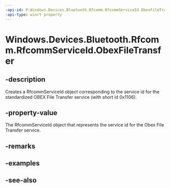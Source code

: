 ```yaml
---
-api-id: P:Windows.Devices.Bluetooth.Rfcomm.RfcommServiceId.ObexFileTransfer
-api-type: winrt property
---
```


<!-- Property syntax
public Windows.Devices.Bluetooth.Rfcomm.RfcommServiceId ObexFileTransfer { get; }
-->

# Windows.Devices.Bluetooth.Rfcomm.RfcommServiceId.ObexFileTransfer

## -description
Creates a RfcommServiceId object corresponding to the service id for the standardized OBEX File Transfer service (with short id 0x1106).

## -property-value
The RfcommServiceId object that represents the service id for the Obex File Transfer service.

## -remarks

## -examples

## -see-also
